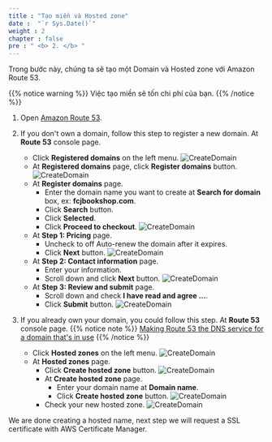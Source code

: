 ```yaml
---
title : "Tạo miền và Hosted zone"
date :  "`r Sys.Date()`" 
weight : 2
chapter : false
pre : " <b> 2. </b> "
---
```

Trong bước này, chúng ta sẽ tạo một Domain và Hosted zone với Amazon Route 53.

{{% notice warning %}}
Việc tạo miền sẽ tốn chi phí của bạn.
{{% /notice %}}

1. Open [Amazon Route 53](https://us-east-1.console.aws.amazon.com/route53/home?region=us-east-1#).

2. If you don't own a domain, follow this step to register a new domain. At **Route 53** console page.
    - Click **Registered domains** on the left menu.
      ![CreateDomain](/images/temp/1/8.png?width=90pc)
    - At **Registered domains** page, click **Register domains** button.
      ![CreateDomain](/images/temp/1/9.png?width=90pc)
    - At **Register domains** page.
      - Enter the domain name you want to create at **Search for domain** box, ex: **fcjbookshop.com**.
      - Click **Search** button.
      - Click **Selected**.
      - Click **Proceed to checkout**.
        ![CreateDomain](/images/temp/1/10.png?width=90pc)
    - At **Step 1: Pricing** page.
      - Uncheck to off Auto-renew the domain after it expires.
      - Click **Next** button.
        ![CreateDomain](/images/temp/1/11.png?width=90pc)
    - At **Step 2: Contact information** page.
      - Enter your information.
      - Scroll down and click **Next** button.
        ![CreateDomain](/images/temp/1/12.png?width=90pc)
    - At **Step 3: Review and submit** page.
      - Scroll down and check **I have read and agree ...**.
      - Click **Submit** button.
        ![CreateDomain](/images/temp/1/13.png?width=90pc)

3. If you already own your domain, you could follow this step. At **Route 53** console page.
{{% notice note %}}
[Making Route 53 the DNS service for a domain that's in use](https://docs.aws.amazon.com/Route53/latest/DeveloperGuide/migrate-dns-domain-in-use.html)
{{% /notice %}}
    - Click **Hosted zones** on the left menu.
    ![CreateDomain](/images/temp/1/4.png?width=90pc)
    - At **Hosted zones** page.
      - Click **Create hosted zone** button.
        ![CreateDomain](/images/temp/1/5.png?width=90pc)
      - At **Create hosted zone** page.
        - Enter your domain name at **Domain name**.
        - Click **Create hosted zone** button.
          ![CreateDomain](/images/temp/1/6.png?width=90pc)
      - Check your new hosted zone.
        ![CreateDomain](/images/temp/1/7.png?width=90pc)

We are done creating a hosted name, next step we will request a SSL certificate with AWS Certificate Manager.
